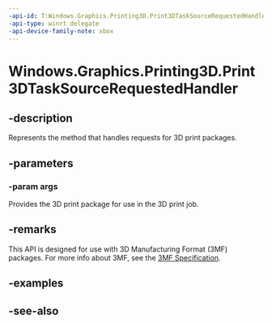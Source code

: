 ```yaml
---
-api-id: T:Windows.Graphics.Printing3D.Print3DTaskSourceRequestedHandler
-api-type: winrt delegate
-api-device-family-note: xbox
---
```

<!-- Delegate syntax.
public delegate void Print3DTaskSourceRequestedHandler(Windows.Graphics.Printing3D.Print3DTaskSourceRequestedArgs args)
-->
# Windows.Graphics.Printing3D.Print3DTaskSourceRequestedHandler

## -description
Represents the method that handles requests for 3D print packages.

## -parameters
### -param args
Provides the 3D print package for use in the 3D print job.


## -remarks
This API is designed for use with 3D Manufacturing Format (3MF) packages. For more info about 3MF, see the [3MF Specification](https://3mf.io/3mf-specification/).

## -examples

## -see-also
